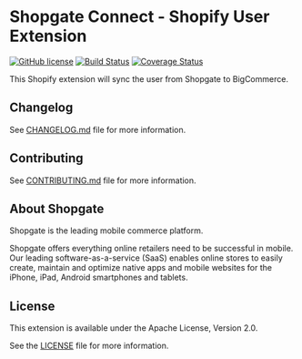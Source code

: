 # Shopgate Connect - Shopify User Extension

[![GitHub license](http://dmlc.github.io/img/apache2.svg)](LICENSE)
[![Build Status](https://travis-ci.org/shopgate/ext-shopify-user.svg?branch=master)](https://travis-ci.org/shopgate/ext-shopify-user)
[![Coverage Status](https://coveralls.io/repos/github/shopgate/ext-shopify-user/badge.svg?branch=master)](https://coveralls.io/github/shopgate/ext-shopify-user?branch=master)


This Shopify extension will sync the user from Shopgate to BigCommerce.

## Changelog

See [CHANGELOG.md](CHANGELOG.md) file for more information.

## Contributing

See [CONTRIBUTING.md](docs/CONTRIBUTING.md) file for more information.

## About Shopgate

Shopgate is the leading mobile commerce platform.

Shopgate offers everything online retailers need to be successful in mobile. Our leading
software-as-a-service (SaaS) enables online stores to easily create, maintain and optimize native
apps and mobile websites for the iPhone, iPad, Android smartphones and tablets.

## License

This extension is available under the Apache License, Version 2.0.

See the [LICENSE](./LICENSE) file for more information.

